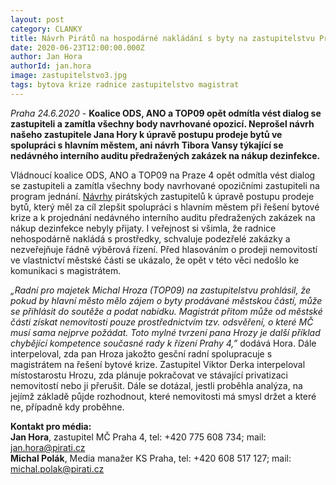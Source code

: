 ```yaml
---
layout: post
category: CLANKY
title: Návrh Pirátů na hospodárné nakládání s byty na zastupitelstvu Prahy 4 neprošel
date: 2020-06-23T12:00:00.000Z
author: Jan Hora
authorId: jan.hora
image: zastupitelstvo3.jpg
tags: bytova krize radnice zastupitelstvo magistrat
---
```


*Praha 24.6.2020* - **Koalice ODS, ANO a TOP09 opět odmítla vést dialog se zastupiteli a zamítla všechny body navrhované opozicí. Neprošel návrh našeho zastupitele Jana Hory k úpravě postupu prodeje bytů ve spolupráci s hlavním městem, ani návrh Tibora Vansy týkající se nedávného interního auditu předražených zakázek na nákup dezinfekce.**

Vládnoucí koalice ODS, ANO a TOP09 na Praze 4 opět odmítla vést dialog se zastupiteli a zamítla všechny body navrhované opozičními zastupiteli na program jednání. [Návrhy](https://praha4.pirati.cz/tiskove-zpravy/zastupitelstvo_6/) pirátských zastupitelů k úpravě postupu prodeje bytů, který měl za cíl zlepšit spolupráci s hlavním městem při řešení bytové krize a k projednání nedávného interního auditu předražených zakázek na nákup dezinfekce nebyly přijaty. I veřejnost si všimla, že radnice nehospodárně nakládá s prostředky, schvaluje podezřelé zakázky a nezveřejňuje řádně výběrová řízení. Před hlasováním o prodeji nemovitostí ve vlastnictví městské části se ukázalo, že opět v této věci nedošlo ke komunikaci s magistrátem.

*„Radní pro majetek Michal Hroza (TOP09) na zastupitelstvu prohlásil, že pokud by hlavní město mělo zájem o byty prodávané městskou částí, může se přihlásit do soutěže a podat nabídku. Magistrát přitom může od městské části získat nemovitosti pouze prostřednictvím tzv. odsvěření, o které MČ musí sama nejprve požádat. Toto mylné tvrzení pana Hrozy je další příklad chybějící kompetence současné rady k řízení Prahy 4,”* dodává Hora. Dále interpeloval, zda pan Hroza jakožto gesční radní spolupracuje s magistrátem na řešení bytové krize. Zastupitel Viktor Derka interpeloval místostarostu Hrozu, zda plánuje pokračovat ve stávající privatizaci nemovitostí nebo ji přerušit. Dále se dotázal, jestli proběhla analýza, na jejímž základě půjde rozhodnout, které nemovitosti má smysl držet a které ne, případně kdy proběhne.

**Kontakt pro média:**<br>
**Jan Hora**, zastupitel MČ Praha 4, tel: +420 775 608 734; mail: jan.hora@pirati.cz<br>
**Michal Polák**, Media manažer KS Praha, tel: +420 608 517 127; mail: michal.polak@pirati.cz<br>
